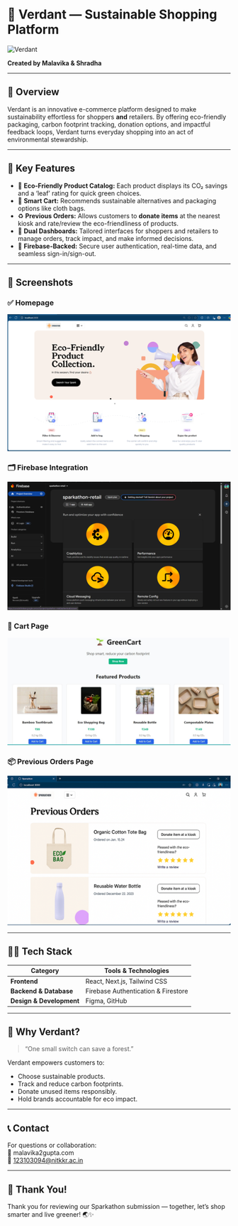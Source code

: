 # 🌿 Verdant — Sustainable Shopping Platform

![Verdant](./Screenshot%202025-06-14%20173439.png)

**Created by Malavika & Shradha**

---

## 🚀 Overview

Verdant is an innovative e-commerce platform designed to make sustainability effortless for shoppers **and** retailers. By offering eco-friendly packaging, carbon footprint tracking, donation options, and impactful feedback loops, Verdant turns everyday shopping into an act of environmental stewardship.

---

## 🔑 Key Features

- 🌱 **Eco-Friendly Product Catalog:** Each product displays its CO₂ savings and a ‘leaf’ rating for quick green choices.
- 🛒 **Smart Cart:** Recommends sustainable alternatives and packaging options like cloth bags.
- ♻️ **Previous Orders:** Allows customers to **donate items** at the nearest kiosk and rate/review the eco-friendliness of products.
- 👥 **Dual Dashboards:** Tailored interfaces for shoppers and retailers to manage orders, track impact, and make informed decisions.
- 🔐 **Firebase-Backed:** Secure user authentication, real-time data, and seamless sign-in/sign-out.

---

## 📸 Screenshots

### ✅ Homepage
![Homepage](./Screenshot%202025-06-14%20102457.png)

### 🗂️ Firebase Integration
![Firebase](./Screenshot%202025-06-13%20173101.png)

### 🛒 Cart Page
![Cart Page](./Cart%20Page.jpg)

### 📦 Previous Orders Page
![Previous Orders](./Previous%20orders%20page.png)

---

## 🧑‍💻 Tech Stack

| Category | Tools & Technologies |
| -------- | -------------------- |
| **Frontend** | React, Next.js, Tailwind CSS |
| **Backend & Database** | Firebase Authentication & Firestore |
| **Design & Development** | Figma, GitHub |

---

## 🎯 Why Verdant?

> “One small switch can save a forest.”

Verdant empowers customers to:
- Choose sustainable products.
- Track and reduce carbon footprints.
- Donate unused items responsibly.
- Hold brands accountable for eco impact.

---

## 📞 Contact

For questions or collaboration:  
📧 malavika2gupta.com  
📧 123103094@nitkkr.ac.in

---

## 🙌 Thank You!

Thank you for reviewing our Sparkathon submission — together, let’s shop smarter and live greener! 🌏✨
